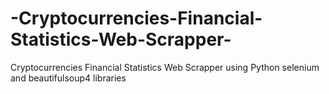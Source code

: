 # -Cryptocurrencies-Financial-Statistics-Web-Scrapper-
Cryptocurrencies Financial Statistics Web Scrapper using Python selenium and beautifulsoup4 libraries 
